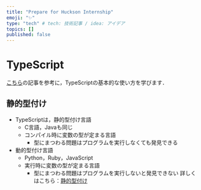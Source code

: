```yaml
---
title: "Prepare for Huckson Internship"
emoji: "✨"
type: "tech" # tech: 技術記事 / idea: アイデア
topics: []
published: false
---
```

# TypeScript
[こちら](https://typescriptbook.jp/)の記事を参考に，TypeScriptの基本的な使い方を学びます．
## 静的型付け
- TypeScriptは，静的型付け言語
  - C言語，Javaも同じ
  - コンパイル時に変数の型が定まる言語
    - 型にまつわる問題はプログラムを実行しなくても発見できる
- 動的型付け言語
  - Python，Ruby，JavaScript
  - 実行時に変数の型が定まる言語
    - 型にまつわる問題はプログラムを実行しないと発見できない
詳しくはこちら：[静的型付け](https://typescriptbook.jp/overview/static-type)